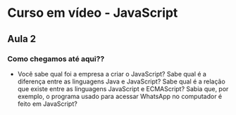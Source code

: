 # Curso em vídeo - JavaScript 

## Aula 2
### Como chegamos até aqui??
- Você sabe qual foi a empresa a criar o JavaScript? Sabe qual é a diferença entre as linguagens Java e JavaScript? Sabe qual é a relação que existe entre as linguagens JavaScript e ECMAScript? Sabia que, por exemplo, o programa usado para acessar WhatsApp no computador é feito em JavaScript?